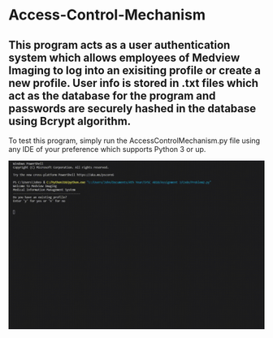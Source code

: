 # Access-Control-Mechanism
## This program acts as a user authentication system which allows employees of Medview Imaging to log into an exisiting profile or create a new profile. User info is stored in .txt files which act as the database for the program and passwords are securely hashed in the database using Bcrypt algorithm.

To test this program, simply run the AccessControlMechanism.py file using any IDE of your preference which supports Python 3 or up.

![](Screenshots/Sample.gif)
